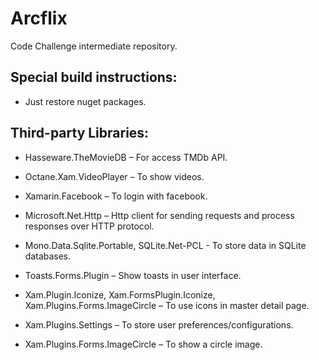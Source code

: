 # Arcflix
Code Challenge intermediate repository.

## Special build instructions:   

* Just restore nuget packages.

## Third-party Libraries: 

* Hasseware.TheMovieDB – For access TMDb API.

* Octane.Xam.VideoPlayer – To show videos.

* Xamarin.Facebook – To login with facebook.

* Microsoft.Net.Http –  Http client for sending requests and process responses over HTTP protocol.

* Mono.Data.Sqlite.Portable, SQLite.Net-PCL - To store data in SQLite databases.

* Toasts.Forms.Plugin – Show toasts in user interface.

* Xam.Plugin.Iconize, Xam.FormsPlugin.Iconize, Xam.Plugins.Forms.ImageCircle – To use icons in master detail page.

* Xam.Plugins.Settings – To store user preferences/configurations.

* Xam.Plugins.Forms.ImageCircle – To show a circle image.   
